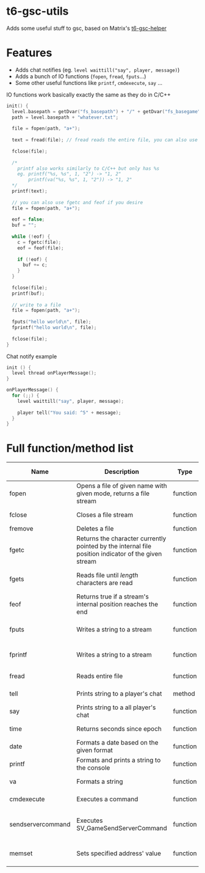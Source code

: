 # t6-gsc-utils
Adds some useful stuff to gsc, based on Matrix's [t6-gsc-helper](https://github.com/skiff/t6-gsc-helper)
# Features
* Adds chat notifies (eg. `level waittill("say", player, message)`)
* Adds a bunch of IO functions (`fopen`, `fread`, `fputs`...)
* Some other useful functions like `printf`, `cmdexecute`, `say` ...

IO functions work basically exactly the same as they do in C/C++
```c
init() {
  level.basepath = getDvar("fs_basepath") + "/" + getDvar("fs_basegame") + "/";
  path = level.basepath + "whatever.txt";
  
  file = fopen(path, "a+");
  
  text = fread(file); // fread reads the entire file, you can also use fgets(file, n) to read the first n chars
  
  fclose(file);
  
  /*
    printf also works similarly to C/C++ but only has %s
    eg. printf("%s, %s", 1, "2") -> "1, 2"
        printf(va("%s, %s", 1, "2")) -> "1, 2"
  */
  printf(text);
  
  // you can also use fgetc and feof if you desire
  file = fopen(path, "a+");
  
  eof = false;
  buf = "";
  
  while (!eof) {
    c = fgetc(file);
    eof = feof(file);
    
    if (!eof) {
      buf += c;
    }
  }
  
  fclose(file);
  printf(buf);
  
  // write to a file
  file = fopen(path, "a+");
  
  fputs("hello world\n", file);
  fprintf("hello world\n", file);
  
  fclose(file);
}
```

Chat notify example

```c
init () {
  level thread onPlayerMessage();
}

onPlayerMessage() {
  for (;;) {
    level waittill("say", player, message);
    
    player tell("You said: ^5" + message);
  }
}

```

# Full function/method list

| Name | Description | Type | Call on | Arguments | Return |
| --- | --- | --- | --- | --- | -- |
| fopen | Opens a file of given name with given mode, returns a file stream | function | - | *string* path, *string* mode | *FILE\** stream | 
| fclose | Closes a file stream | function | - | *FILE\** stream | *void* |
| fremove | Deletes a file | function | - | *string* path | *void* |
| fgetc | Returns the character currently pointed by the internal file position indicator of the given stream | function | - | *FILE\** stream | *void* |
| fgets | Reads file until *length* characters are read | function | - | *FILE\** stream, int length | *string* text |
| feof | Returns true if a stream's internal position reaches the end | function | - | *FILE\** stream | *bool* eof |
| fputs | Writes a string to a stream | function | - | *string* text, *FILE\** stream | *void* |
| fprintf | Writes a string to a stream | function | - | *string* text, *FILE\** stream | *void* |
| fread | Reads entire file | function | - | *FILE\** stream | *string* text |
| tell | Prints string to a player's chat | method | *player* | *string* message | *void* |
| say | Prints string to a all player's chat | function | - | *string* message | *void* |
| time | Returns seconds since epoch | function | - |  | *int* seconds |
| date | Formats a date based on the given format | function | - | *string* format | *string* date |
| printf | Formats and prints a string to the console | function | - | *string* format, ... | *void* |
| va | Formats a string | function | - | *string* format, ... | *string* str |
| cmdexecute | Executes a command | function | - | *string* command | *void* |
| sendservercommand | Executes SV_GameSendServerCommand | function | - | *int* clientNum, *string* command | *void* |
| memset | Sets specified address' value | function | - | *int* address, *int* value | *void* |

